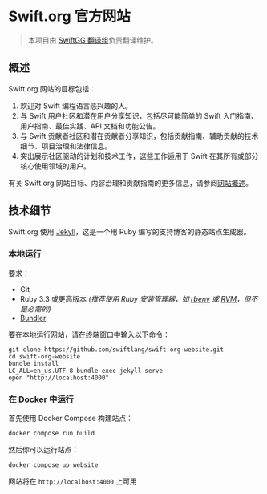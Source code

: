 # Swift.org 官方网站

> 本项目由 [SwiftGG 翻译组](https://swiftgg.team)负责翻译维护。


## 概述

Swift.org 网站的目标包括：

1. 欢迎对 Swift 编程语言感兴趣的人。
2. 与 Swift 用户社区和潜在用户分享知识，包括尽可能简单的 Swift 入门指南、用户指南、最佳实践、API 文档和功能公告。
3. 与 Swift 贡献者社区和潜在贡献者分享知识，包括贡献指南、辅助贡献的技术细节、项目治理和法律信息。
4. 突出展示社区驱动的计划和技术工作，这些工作适用于 Swift 在其所有或部分核心使用领域的用户。

有关 Swift.org 网站目标、内容治理和贡献指南的更多信息，请参阅[网站概述](/website)。

## 技术细节

Swift.org 使用 [Jekyll](https://jekyllrb.com)，这是一个用 Ruby 编写的支持博客的静态站点生成器。

### 本地运行

要求：
- Git
- Ruby 3.3 或更高版本
  _(推荐使用 Ruby 安装管理器，如
  [rbenv](https://github.com/sstephenson/rbenv) 或
  [RVM](https://rvm.io)，但不是必需的)_
- [Bundler](https://bundler.io/)

要在本地运行网站，请在终端窗口中输入以下命令：

```shell
git clone https://github.com/swiftlang/swift-org-website.git
cd swift-org-website
bundle install
LC_ALL=en_us.UTF-8 bundle exec jekyll serve
open "http://localhost:4000"
```

### 在 Docker 中运行

首先使用 Docker Compose 构建站点：

```bash
docker compose run build
```

然后你可以运行站点：

```bash
docker compose up website
```

网站将在 `http://localhost:4000` 上可用
